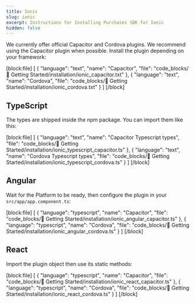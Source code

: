 ```yaml
---
title: Ionic
slug: ionic
excerpt: Instructions for Installing Purchases SDK for Ionic
hidden: false
---
```


We currently offer official Capacitor and Cordova plugins. We recommend using the Capacitor plugin when possible. Install the plugin depending on your framework:

[block:file]
[
  {
    "language": "text",
    "name": "Capacitor",
    "file": "code_blocks/🚀 Getting Started/installation/ionic_capacitor.txt"
  },
  {
    "language": "text",
    "name": "Cordova",
    "file": "code_blocks/🚀 Getting Started/installation/ionic_cordova.txt"
  }
]
[/block]

## TypeScript

The types are shipped inside the npm package. You can import them like this:

[block:file]
[
  {
    "language": "text",
    "name": "Capacitor Typescript types",
    "file": "code_blocks/🚀 Getting Started/installation/ionic_typescript_capacitor.ts"
  },
  {
    "language": "text",
    "name": "Cordova Typescript types",
    "file": "code_blocks/🚀 Getting Started/installation/ionic_typescript_cordova.ts"
  }
]
[/block]

## Angular

Wait for the Platform to be ready, then configure the plugin in your `src/app/app.component.ts`:

[block:file]
[
  {
    "language": "typescript",
    "name": "Capacitor",
    "file": "code_blocks/🚀 Getting Started/installation/ionic_angular_capacitor.ts"
  },
  {
    "language": "typescript",
    "name": "Cordova",
    "file": "code_blocks/🚀 Getting Started/installation/ionic_angular_cordova.ts"
  }
]
[/block]

## React

Import the plugin object then use its static methods:

[block:file]
[
  {
    "language": "typescript",
    "name": "Capacitor",
    "file": "code_blocks/🚀 Getting Started/installation/ionic_react_capacitor.ts"
  },
  {
    "language": "typescript",
    "name": "Cordova",
    "file": "code_blocks/🚀 Getting Started/installation/ionic_react_cordova.ts"
  }
]
[/block]

